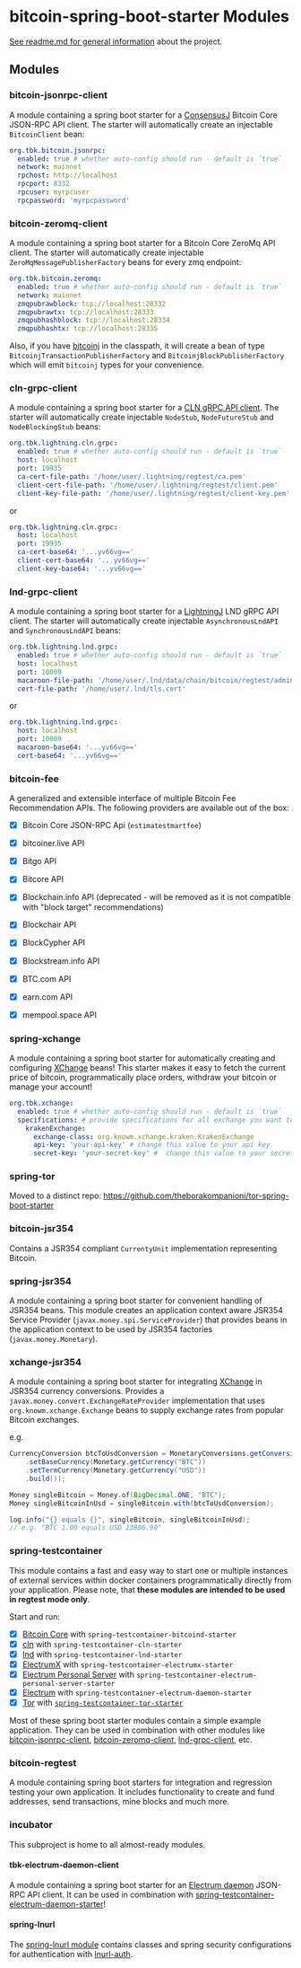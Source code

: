 bitcoin-spring-boot-starter Modules
===

[See readme.md for general information](readme.md) about the project.

## Modules

### bitcoin-jsonrpc-client
A module containing a spring boot starter for a [ConsensusJ](https://github.com/ConsensusJ/consensusj) Bitcoin Core JSON-RPC API client.
The starter will automatically create an injectable `BitcoinClient` bean:

```yaml
org.tbk.bitcoin.jsonrpc:
  enabled: true # whether auto-config should run - default is `true`
  network: mainnet
  rpchost: http://localhost
  rpcport: 8332
  rpcuser: myrpcuser
  rpcpassword: 'myrpcpassword'
```


### bitcoin-zeromq-client
A module containing a spring boot starter for a Bitcoin Core ZeroMq API client.
The starter will automatically create injectable `ZeroMqMessagePublisherFactory` beans for every zmq endpoint:

```yaml
org.tbk.bitcoin.zeromq:
  enabled: true # whether auto-config should run - default is `true`
  network: mainnet
  zmqpubrawblock: tcp://localhost:28332
  zmqpubrawtx: tcp://localhost:28333
  zmqpubhashblock: tcp://localhost:28334
  zmqpubhashtx: tcp://localhost:28335
```

Also, if you have [bitcoinj](https://github.com/bitcoinj/bitcoinj) in the classpath, it will create a bean
of type `BitcoinjTransactionPublisherFactory` and `BitcoinjBlockPublisherFactory` which will emit `bitcoinj` types for your convenience.


### cln-grpc-client
A module containing a spring boot starter for a [CLN gRPC API client](https://github.com/theborakompanioni/cln-grpc-client).
The starter will automatically create injectable `NodeStub`, `NodeFutureStub` and `NodeBlockingStub` beans:

```yaml
org.tbk.lightning.cln.grpc:
  enabled: true # whether auto-config should run - default is `true`
  host: localhost
  port: 19935
  ca-cert-file-path: '/home/user/.lightning/regtest/ca.pem'
  client-cert-file-path: '/home/user/.lightning/regtest/client.pem'
  client-key-file-path: '/home/user/.lightning/regtest/client-key.pem'
```

or

```yaml
org.tbk.lightning.cln.grpc:
  host: localhost
  port: 19935
  ca-cert-base64: '...yv66vg=='
  client-cert-base64: '...yv66vg=='
  client-key-base64: '...yv66vg=='
```


### lnd-grpc-client
A module containing a spring boot starter for a [LightningJ](https://www.lightningj.org/) LND gRPC API client.
The starter will automatically create injectable `AsynchronousLndAPI` and `SynchronousLndAPI` beans:

```yaml
org.tbk.lightning.lnd.grpc:
  enabled: true # whether auto-config should run - default is `true`
  host: localhost
  port: 10009
  macaroon-file-path: '/home/user/.lnd/data/chain/bitcoin/regtest/admin.macaroon'
  cert-file-path: '/home/user/.lnd/tls.cert'
```

or

```yaml
org.tbk.lightning.lnd.grpc:
  host: localhost
  port: 10009
  macaroon-base64: '...yv66vg=='
  cert-base64: '...yv66vg=='
```


### bitcoin-fee
A generalized and extensible interface of multiple Bitcoin Fee Recommendation APIs.
The following providers are available out of the box:
- [x] Bitcoin Core JSON-RPC Api (`estimatestmartfee`)
- [x] bitcoiner.live API
- [x] Bitgo API
- [x] Bitcore API
- [x] Blockchain.info API (deprecated - will be removed as it is not compatible with "block target" recommendations)
- [x] Blockchair API
- [x] BlockCypher API
- [x] Blockstream.info API
- [x] BTC.com API
- [x] earn.com API
- [x] mempool.space API


### spring-xchange
A module containing a spring boot starter for automatically creating and configuring
[XChange]( https://github.com/knowm/XChange) beans!
This starter makes it easy to fetch the current price of bitcoin, programmatically place orders, withdraw your bitcoin
or manage your account!

```yaml
org.tbk.xchange:
  enabled: true # whether auto-config should run - default is `true`
  specifications: # provide specifications for all exchange you want to use - default is empty (no beans created)
    krakenExchange:
      exchange-class: org.knowm.xchange.kraken.KrakenExchange
      api-key: 'your-api-key' # change this value to your api key
      secret-key: 'your-secret-key' #  change this value to your secret key
```


### spring-tor
Moved to a distinct repo: https://github.com/theborakompanioni/tor-spring-boot-starter


### bitcoin-jsr354
Contains a JSR354 compliant `CurrentyUnit` implementation representing Bitcoin.


### spring-jsr354
A module containing a spring boot starter for convenient handling of JSR354 beans.
This module creates an application context aware JSR354 Service Provider (`javax.money.spi.ServiceProvider`)
that provides beans in the application context to be used by JSR354 factories (`javax.money.Monetary`).


### xchange-jsr354
A module containing a spring boot starter for integrating [XChange]( https://github.com/knowm/XChange)
in JSR354 currency conversions. Provides a
`javax.money.convert.ExchangeRateProvider` implementation that uses `org.knowm.xchange.Exchange` beans
to supply exchange rates from popular Bitcoin exchanges.

e.g.
```java
CurrencyConversion btcToUsdConversion = MonetaryConversions.getConversion(ConversionQueryBuilder.of()
    .setBaseCurrency(Monetary.getCurrency("BTC"))
    .setTermCurrency(Monetary.getCurrency("USD"))
    .build());

Money singleBitcoin = Money.of(BigDecimal.ONE, "BTC");
Money singleBitcoinInUsd = singleBitcoin.with(btcToUsdConversion);

log.info("{} equals {}", singleBitcoin, singleBitcoinInUsd);
// e.g. "BTC 1.00 equals USD 13806.90"
```


### spring-testcontainer
This module contains a fast and easy way to start one or multiple instances of external services within 
docker containers programmatically directly from your application.
Please note, that **these modules are intended to be used in regtest mode only**.

Start and run:
- [x] [Bitcoin Core](https://github.com/bitcoin/bitcoin) with `spring-testcontainer-bitcoind-starter`
- [x] [cln](https://github.com/ElementsProject/lightning) with `spring-testcontainer-cln-starter`
- [x] [lnd](https://github.com/LightningNetwork/lnd) with `spring-testcontainer-lnd-starter`
- [x] [ElectrumX](https://github.com/spesmilo/electrumx) with `spring-testcontainer-electrumx-starter`
- [x] [Electrum Personal Server](https://github.com/chris-belcher/electrum-personal-server) with `spring-testcontainer-electrum-personal-server-starter`
- [x] [Electrum](https://github.com/spesmilo/electrum) with `spring-testcontainer-electrum-daemon-starter`
- [x] [Tor](https://www.torproject.org/) with [`spring-testcontainer-tor-starter`](spring-testcontainer/spring-testcontainer-tor-starter)

Most of these spring boot starter modules contain a simple example application. 
They can be used in combination with other modules like [bitcoin-jsonrpc-client](#bitcoin-jsonrpc-client), 
[bitcoin-zeromq-client](#bitcoin-zeromq-client), [lnd-grpc-client](#lnd-grpc-client), etc.


### bitcoin-regtest
A module containing spring boot starters for integration and regression testing your own application.
It includes functionality to create and fund addresses, send transactions, mine blocks and much more.


### incubator
This subproject is home to all almost-ready modules.

#### tbk-electrum-daemon-client
A module containing a spring boot starter for an [Electrum daemon](https://github.com/spesmilo/electrum) JSON-RPC API client.
It can be used in combination with [spring-testcontainer-electrum-daemon-starter](#spring-testcontainer)!

#### spring-lnurl
The [spring-lnurl module](incubator/spring-lnurl) contains classes and spring security configurations for authentication with [lnurl-auth](https://github.com/fiatjaf/lnurl-rfc).
